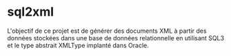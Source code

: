 # sql2xml

L'objectif de ce projet est de générer des documents XML à partir des données
stockées dans une base de données relationnelle en utilisant SQL3 et le type
abstrait XMLType implanté dans Oracle.
